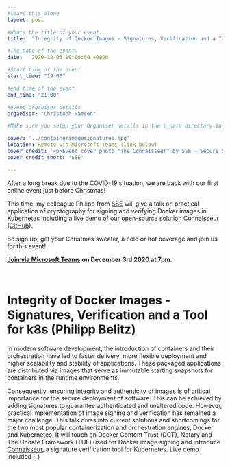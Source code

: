 ```yaml
---
#leave this alone
layout: post

#Whats the title of your event.
title:  "Integrity of Docker Images - Signatures, Verification and a Tool for k8s"

#The date of the event.
date:   2020-12-03 19:00:00 +0000

#Start time of the event
start_time: "19:00"

#end time of the event
end_time: "21:00"

#event organiser details
organiser: "Christoph Hamsen"

#Make sure you setup your Organiser details in the \_data directory in the organisers.yml file

cover: '../containerimagesignatures.jpg'
location: Remote via Microsoft Teams (link below)
cover_credit: '<p>Event cover photo "The Connaisseur" by SSE - Secure Systems Engineering</p>'
cover_credit_short: 'SSE'

---
```


After a long break due to the COVID-19 situation, we are back with our first online event just before Christmas!

This time, my colleague Philipp from [SSE](https://securesystems.de/) will give a talk on practical application of cryptography for signing and verifying Docker images in Kubernetes including a live demo of our open-source solution Connaisseur ([GitHub](https://github.com/sse-secure-systems/connaisseur)).

So sign up, get your Christmas sweater, a cold or hot beverage and join us for this event!

[**Join via Microsoft Teams**](https://teams.microsoft.com/l/meetup-join/19%3ameeting_NWMxYzY0NDUtOTM4YS00ZDEzLTk1YjItYTA2YTBmOTUwNzQz%40thread.v2/0?context=%7b%22Tid%22%3a%2269e6ba83-404c-4550-9e3d-f26613ec0fb3%22%2c%22Oid%22%3a%2223633975-4d32-40d0-922c-01973f1a8fc8%22%7d) **on December 3rd 2020 at 7pm.**

<br/>


# Integrity of Docker Images - Signatures, Verification and a Tool for k8s (Philipp Belitz)
In modern software development, the introduction of containers and their orchestration have led to faster delivery, more flexible deployment and higher scalability and stability of applications. These packaged applications are distributed via images that serve as immutable starting snapshots for containers in the runtime environments.

Consequently, ensuring integrity and authenticity of images is of critical importance for the secure deployment of software. This can be achieved by adding signatures to guarantee authenticated and unaltered code. However, practical implementation of image signing and verification has remained a major challenge. This talk dives into current solutions and shortcomings for the two most popular containerization and orchestration engines, Docker and Kubernetes. It will touch on Docker Content Trust (DCT), Notary and The Update Framework (TUF) used for Docker image signing and introduce [Connaisseur](https://github.com/sse-secure-systems/connaisseur), a signature verification tool for Kubernetes. Live demo included ;-)

<br/>
<!--<a href=' https://www.eventbrite.com/e/integrity-of-docker-images-signatures-verification-and-a-tool-for-k8s-tickets-129022328257?ref=estw' class="button button-primary">Register</a>-->
<div id="eventbrite-widget-container-129022328257"></div>

<script src="https://www.eventbrite.com/static/widgets/eb_widgets.js"></script>

<script type="text/javascript">
    var exampleCallback = function() {
        console.log('Order complete!');
    };

    window.EBWidgets.createWidget({
        // Required
        widgetType: 'checkout',
        eventId: '129022328257',
        iframeContainerId: 'eventbrite-widget-container-129022328257',

        // Optional
        iframeContainerHeight: 425,  // Widget height in pixels. Defaults to a minimum of 425px if not provided
        onOrderComplete: exampleCallback  // Method called when an order has successfully completed
    });
</script>

